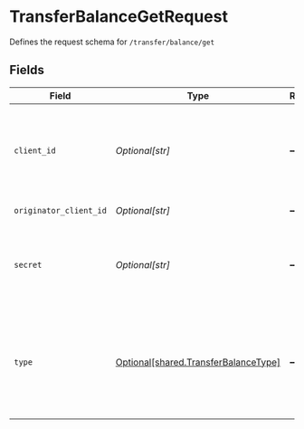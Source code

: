 # TransferBalanceGetRequest

Defines the request schema for `/transfer/balance/get`


## Fields

| Field                                                                                                                                                               | Type                                                                                                                                                                | Required                                                                                                                                                            | Description                                                                                                                                                         |
| ------------------------------------------------------------------------------------------------------------------------------------------------------------------- | ------------------------------------------------------------------------------------------------------------------------------------------------------------------- | ------------------------------------------------------------------------------------------------------------------------------------------------------------------- | ------------------------------------------------------------------------------------------------------------------------------------------------------------------- |
| `client_id`                                                                                                                                                         | *Optional[str]*                                                                                                                                                     | :heavy_minus_sign:                                                                                                                                                  | Your Plaid API `client_id`. The `client_id` is required and may be provided either in the `PLAID-CLIENT-ID` header or as part of a request body.                    |
| `originator_client_id`                                                                                                                                              | *Optional[str]*                                                                                                                                                     | :heavy_minus_sign:                                                                                                                                                  | Client ID of the end customer.                                                                                                                                      |
| `secret`                                                                                                                                                            | *Optional[str]*                                                                                                                                                     | :heavy_minus_sign:                                                                                                                                                  | Your Plaid API `secret`. The `secret` is required and may be provided either in the `PLAID-SECRET` header or as part of a request body.                             |
| `type`                                                                                                                                                              | [Optional[shared.TransferBalanceType]](../../models/shared/transferbalancetype.md)                                                                                  | :heavy_minus_sign:                                                                                                                                                  | The type of balance.<br/><br/>`prefunded_rtp_credits` - Your prefunded RTP credit balance with Plaid<br/>`prefunded_ach_credits` - Your prefunded ACH credit balance with Plaid |